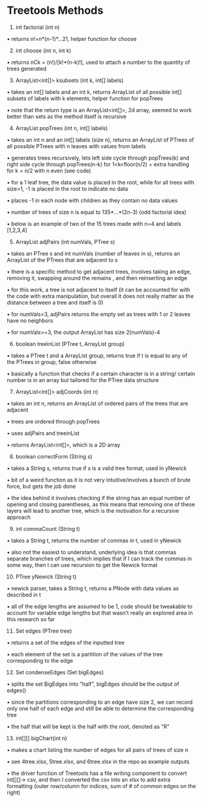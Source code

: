 # Treetools Methods
1.	int factorial (int n)

•	returns n!=n*(n-1)*...21, helper function for choose

2.	int choose (int n, int k)

•	returns nCk = (n!)/[k!*(n-k)!], used to attach a number to the quantity of trees generated

3.	ArrayList<int[]> ksubsets (int k, int[] labels)

•	takes an int[] labels and an int k, returns ArrayList of all possible int[] subsets of labels with k elements, helper function for popTrees

•	note that the return type is an ArrayList<int[]>, 2d array, seemed to work better than sets as the method itself is recursive

4.	ArrayList popTrees (int n, int[] labels)

•	takes an int n and an int[] labels (size n), returns an ArrayList of PTrees of all possible PTrees with n leaves with values from labels

•	generates trees recursively, lets left side cycle through popTrees(k) and right side cycle through popTrees(n-k) for 1<k<floor(n/2) + extra handling for k = n/2 with n even (see code)

•	for a 1 leaf tree, the data value is placed in the root, while for all trees with size>1, -1 is placed in the root to indicate no data

•	places -1 in each node with children as they contain no data values

•	number of trees of size n is equal to 135*...*(2n-3) (odd factorial idea)

•	below is an example of two of the 15 trees made with n=4 and labels [1,2,3,4]  

5.	ArrayList adjPairs (int numVals, PTree s)

•	takes an PTree s and int numVals (number of leaves in s), returns an ArrayList of the PTrees that are adjacent to s

•	there is a specific method to get adjacent trees, involves taking an edge, removing it, swapping around the remains , and then reinserting an edge

•	for this work, a tree is not adjacent to itself (it can be accounted for with the code with extra manipulation, but overall it does not really matter as the distance between a tree and itself is 0)

•	for numVals<3, adjPairs returns the empty set as trees with 1 or 2 leaves have no neighbors

•	for numVals>=3, the output ArrayList has size 2(numVals)-4

6.	boolean treeinList (PTree t, ArrayList group)

•	takes a PTree t and a ArrayList group, returns true if t is equal to any of the PTrees in group, false otherwise

•	basically a function that checks if a certain character is in a string/ certain number is in an array but tailored for the PTree data structure

7.	ArrayList<int[]> adjCoords (int n)

•	takes an int n, returns an ArrayList of ordered pairs of the trees that are adjacent

•	trees are ordered through popTrees

•	uses adjPairs and treeinList

•	returns ArrayList<int[]>, which is a 2D array

8.	boolean correctForm (String s)

•	takes a String s, returns true if s is a valid tree format, used in yNewick

•	bit of a weird function as it is not very intuitive/involves a bunch of brute force, but gets the job done

•	the idea behind it involves checking if the string has an equal number of opening and closing parentheses, as this means that removing one of these layers will lead to another tree, which is the motivation for a recursive approach

9.	int commaCount (String t)

•	takes a String t, returns the number of commas in t, used in yNewick

•	also not the easiest to understand, underlying idea is that commas separate branches of trees, which implies that if I can track the commas in some way, then I can use recursion to get the Newick format

10.	PTree yNewick (String t)

•	newick parser, takes a String t, returns a PNode with data values as described in t

•	all of the edge lengths are assumed to be 1, code should be tweakable to account for variable edge lengths but that wasn't really an explored area in this research so far

11.	Set edges (PTree tree)

•	returns a set of the edges of the inputted tree

•	each element of the set is a partition of the values of the tree corresponding to the edge

12.	Set condenseEdges (Set bigEdges)

•	splits the set BigEdges into "half", bigEdges should be the output of edges()

•	since the partitions corresponding to an edge have size 2, we can record only one half of each edge and still be able to determine the corresponding tree

•	the half that will be kept is the half with the root, denoted as "R"

13.	int[][] bigChart(int n)

•	makes a chart listing the number of edges for all pairs of trees of size n

•	see 4tree.xlsx, 5tree.xlsx, and 6tree.xlsx in the repo as example outputs

•	the driver function of Treetools has a file writing component to convert int[][]-> csv, and then I converted the csv into an xlsx to add extra formatting (outer row/column for indices, sum of # of common edges on the right)
